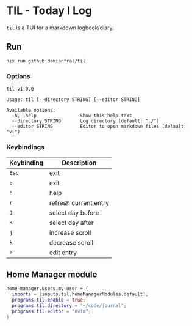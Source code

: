 # TIL - Today I Log

`til` is a TUI for a markdown logbook/diary.

## Run

```shell
nix run github:damianfral/til
```

### Options

```text
til v1.0.0

Usage: til [--directory STRING] [--editor STRING]

Available options:
  -h,--help                Show this help text
  --directory STRING       Log directory (default: "./")
  --editor STRING          Editor to open markdown files (default: "vi")
```

### Keybindings

| Keybinding | Description |
| ---------- | ----------- |
| `Esc` | exit |
| `q` | exit |
| `h` | help |
| `r` | refresh current entry |
| `J` | select day before |
| `K` | select day after |
| `j` | increase scroll |
| `k` | decrease scroll |
| `e` | edit entry |

## Home Manager module

```nix
home-manager.users.my-user = {
  imports = [inputs.til.homeManagerModules.default];
  programs.til.enable = true;
  programs.til.directory = "~/code/journal";
  programs.til.editor = "nvim";
}
```
